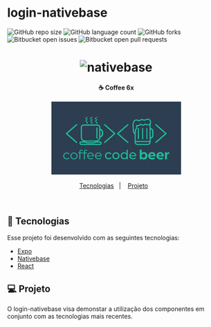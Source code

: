 # login-nativebase
<!---Esses são exemplos. Veja https://shields.io para outras pessoas ou para personalizar este conjunto de escudos. Você pode querer incluir dependências, status do projeto e informações de licença aqui--->

![GitHub repo size](https://img.shields.io/github/repo-size/wellyssongodinho/README-template?style=for-the-badge)
![GitHub language count](https://img.shields.io/github/languages/count/wellyssongodinho/README-template?style=for-the-badge)
![GitHub forks](https://img.shields.io/github/forks/wellyssongodinho/README-template?style=for-the-badge)
![Bitbucket open issues](https://img.shields.io/bitbucket/issues/wellyssongodinho/README-template?style=for-the-badge)
![Bitbucket open pull requests](https://img.shields.io/bitbucket/pr-raw/wellyssongodinho/README-template?style=for-the-badge)

<h1 align="center">
    <img
      alt="nativebase" 
      src="https://nativebase.io/img/nativebase-logo-dark.svg" 
      width="250px"
    />
</h1>

<h4 align="center">
  ☕ Coffee 6x
</h4>
<p align="center">
    <img alt="life-dev" title="cheers" src=".github/coffee-code-beer-dark.jpeg" widh="150px" />
</p>

<p align="center">
  <a href="#rocket-tecnologias">Tecnologias</a>&nbsp;&nbsp;&nbsp;|&nbsp;&nbsp;&nbsp;
  <a href="#-projeto">Projeto</a>&nbsp;&nbsp;&nbsp;
</p>

<br>

## :rocket: Tecnologias

Esse projeto foi desenvolvido com as seguintes tecnologias:

- [Expo](https://expo.dev/)
- [Nativebase](https://nativebase.io/)
- [React](https://reactjs.org)

## 💻 Projeto

O login-nativebase visa demonstar a utilização dos componentes em conjunto com as tecnologias mais recentes.

